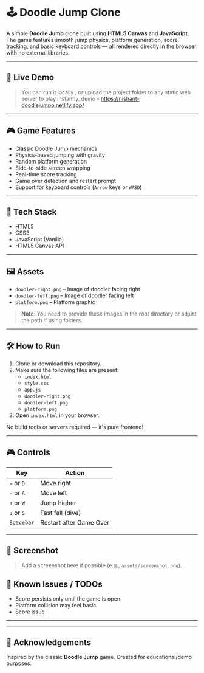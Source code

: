 # 🕹️ Doodle Jump Clone

A simple **Doodle Jump** clone built using **HTML5 Canvas** and **JavaScript**. The game features smooth jump physics, platform generation, score tracking, and basic keyboard controls — all rendered directly in the browser with no external libraries.

---

## 🚀 Live Demo

> You can run it locally , or upload the project folder to any static web server to play instantly.
demo - https://nishant-doodlejumpp.netlify.app/
---

## 🎮 Game Features

- Classic Doodle Jump mechanics
- Physics-based jumping with gravity
- Random platform generation
- Side-to-side screen wrapping
- Real-time score tracking
- Game over detection and restart prompt
- Support for keyboard controls (`Arrow` keys or `WASD`)

---

## 🧱 Tech Stack

- HTML5
- CSS3
- JavaScript (Vanilla)
- HTML5 Canvas API

---

## 🖼️ Assets

- `doodler-right.png` – Image of doodler facing right
- `doodler-left.png` – Image of doodler facing left
- `platform.png` – Platform graphic

> **Note**: You need to provide these images in the root directory or adjust the path if using folders.

---

## 🛠️ How to Run

1. Clone or download this repository.
2. Make sure the following files are present:
   - `index.html`
   - `style.css`
   - `app.js`
   - `doodler-right.png`
   - `doodler-left.png`
   - `platform.png`
3. Open `index.html` in your browser.

No build tools or servers required — it's pure frontend!

---

## 🎮 Controls

| Key         | Action               |
|-------------|----------------------|
| `→` or `D`  | Move right           |
| `←` or `A`  | Move left            |
| `↑` or `W`  | Jump higher          |
| `↓` or `S`  | Fast fall (dive)     |
| `Spacebar`  | Restart after Game Over |

---

## 📸 Screenshot

> Add a screenshot here if possible (e.g., `assets/screenshot.png`).



## 📌 Known Issues / TODOs

- Score persists only until the game is open
- Platform collision may feel basic
- Score issue

---


---

## 🙌 Acknowledgements

Inspired by the classic **Doodle Jump** game. Created for educational/demo purposes.
